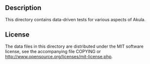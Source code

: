 Description
------------

This directory contains data-driven tests for various aspects of Akula.

License
--------

The data files in this directory are distributed under the MIT software
license, see the accompanying file COPYING or
http://www.opensource.org/licenses/mit-license.php.

